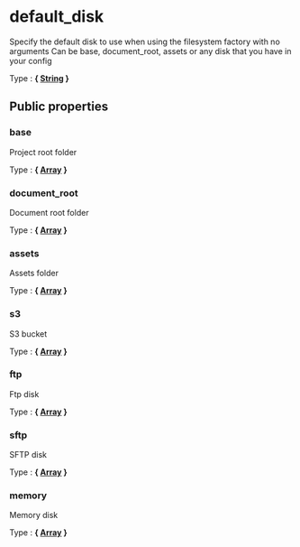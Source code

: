 # default_disk

Specify the default disk to use when using the filesystem factory with no arguments
Can be base, document_root, assets or any disk that you have in your config

Type : **{ [String](http://php.net/manual/en/language.types.string.php) }**



## Public properties


### base

Project root folder

Type : **{ [Array](http://php.net/manual/en/language.types.array.php) }**


### document_root

Document root folder

Type : **{ [Array](http://php.net/manual/en/language.types.array.php) }**


### assets

Assets folder

Type : **{ [Array](http://php.net/manual/en/language.types.array.php) }**


### s3

S3 bucket

Type : **{ [Array](http://php.net/manual/en/language.types.array.php) }**


### ftp

Ftp disk

Type : **{ [Array](http://php.net/manual/en/language.types.array.php) }**


### sftp

SFTP disk

Type : **{ [Array](http://php.net/manual/en/language.types.array.php) }**


### memory

Memory disk

Type : **{ [Array](http://php.net/manual/en/language.types.array.php) }**